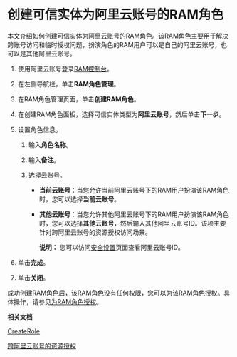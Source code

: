 # 创建可信实体为阿里云账号的RAM角色

本文介绍如何创建可信实体为阿里云账号的RAM角色。该RAM角色主要用于解决跨账号访问和临时授权问题，扮演角色的RAM用户可以是自己的阿里云账号，也可以是其他阿里云账号。

1.  使用阿里云账号登录[RAM控制台](https://ram.console.aliyun.com/)。

2.  在左侧导航栏，单击**RAM角色管理**。

3.  在RAM角色管理页面，单击**创建RAM角色**。

4.  在创建RAM角色面板，选择可信实体类型为**阿里云账号**，然后单击**下一步**。

5.  设置角色信息。

    1.  输入**角色名称**。

    2.  输入**备注**。

    3.  选择云账号。

        -   **当前云账号**：当您允许当前阿里云账号下的RAM用户扮演该RAM角色时，您可以选择**当前云账号**。
        -   **其他云账号**：当您允许其他阿里云账号下的RAM用户扮演该RAM角色时，您可以选择**其他云账号**，然后输入其他阿里云账号ID。该项主要针对跨阿里云账号的资源授权访问场景。

            **说明：** 您可以访问[安全设置](https://account.console.aliyun.com/#/secure)页面查看阿里云账号ID。

6.  单击**完成**。

7.  单击**关闭**。


成功创建RAM角色后，该RAM角色没有任何权限，您可以为该RAM角色授权。具体操作，请参见[为RAM角色授权](/cn.zh-CN/角色管理/为RAM角色授权.md)。

**相关文档**  


[CreateRole](/cn.zh-CN/API参考/API参考（RAM）/角色管理接口/CreateRole.md)

[跨阿里云账号的资源授权](/cn.zh-CN/教程/跨阿里云账号的资源授权.md)

